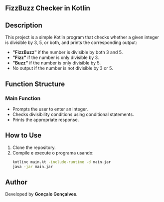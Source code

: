 ## **FizzBuzz Checker in Kotlin**  

## **Description**  

This project is a simple Kotlin program that checks whether a given integer is divisible by 3, 5, or both, and prints the corresponding output:  

- **"FizzBuzz"** if the number is divisible by both 3 and 5.  
- **"Fizz"** if the number is only divisible by 3.  
- **"Buzz"** if the number is only divisible by 5.  
- No output if the number is not divisible by 3 or 5.  

## **Function Structure**  

### **Main Function**  
- Prompts the user to enter an integer.  
- Checks divisibility conditions using conditional statements.  
- Prints the appropriate response.  

## **How to Use**  

1. Clone the repository.  
2. Compile e execute o programa usando:  
   ```bash
   kotlinc main.kt -include-runtime -d main.jar
   java -jar main.jar

## **Author**

Developed by **Gonçalo Gonçalves**.
